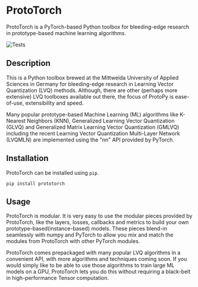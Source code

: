 # ProtoTorch

ProtoTorch is a PyTorch-based Python toolbox for bleeding-edge research in
prototype-based machine learning algorithms.

![Tests](https://github.com/si-cim/prototorch/workflows/Tests/badge.svg?branch=master)

## Description

This is a Python toolbox brewed at the Mittweida University of Applied Sciences
in Germany for bleeding-edge research in Learning Vector Quantization (LVQ)
methods. Although, there are other (perhaps more extensive) LVQ toolboxes
available out there, the focus of ProtoPy is ease-of-use, extensibility and
speed.

Many popular prototype-based Machine Learning (ML) algorithms like K-Nearest
Neighbors (KNN), Generalized Learning Vector Quantization (GLVQ) and Generalized
Matrix Learning Vector Quantization (GMLVQ) including the recent Learning Vector
Quantization Multi-Layer Network (LVQMLN) are implemented using the "nn" API
provided by PyTorch.

## Installation

ProtoTorch can be installed using `pip`.
```
pip install prototorch
```

## Usage

ProtoTorch is modular. It is very easy to use the modular pieces provided by
ProtoTorch, like the layers, losses, callbacks and metrics to build your own
prototype-based(instance-based) models. These pieces blend-in seamlessly with
numpy and PyTorch to allow you mix and match the modules from ProtoTorch with
other PyTorch modules.

ProtoTorch comes prepackaged with many popular LVQ algorithms in a convenient
API, with more algorithms and techniques coming soon. If you would simply like
to be able to use those algorithms to train large ML models on a GPU, ProtoTorch
lets you do this without requiring a black-belt in high-performance Tensor
computation.
